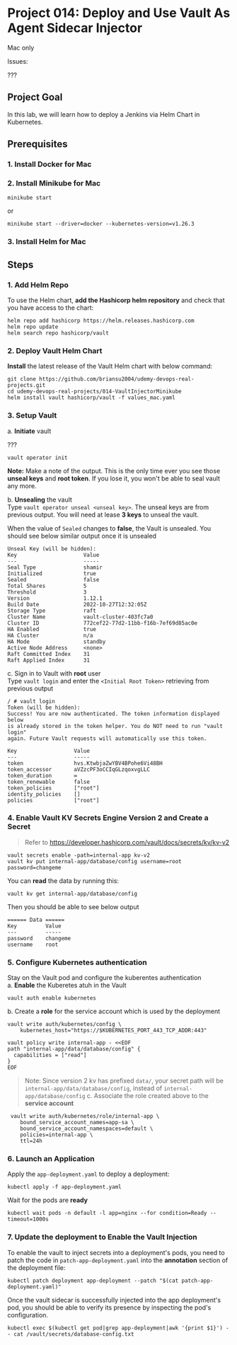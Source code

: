 # Project 014: Deploy and Use Vault As Agent Sidecar Injector

Mac only

Issues:

???

## Project Goal

In this lab, we will learn how to deploy a Jenkins via Helm Chart in Kubernetes.

## Prerequisites

### 1. Install Docker for Mac

### 2. Install Minikube for Mac

```dos
minikube start
```

or

```dos
minikube start --driver=docker --kubernetes-version=v1.26.3
```

### 3. Install Helm for Mac

## Steps

### 1. Add Helm Repo

To use the Helm chart, **add the Hashicorp helm repository** and check that you have access to the chart:

```dos
helm repo add hashicorp https://helm.releases.hashicorp.com
helm repo update
helm search repo hashicorp/vault
```

<!--
```bash

```
-->

### 2. Deploy Vault Helm Chart

**Install** the latest release of the Vault Helm chart with below command:

```dos
git clone https://github.com/briansu2004/udemy-devops-real-projects.git
cd udemy-devops-real-projects/014-VaultInjectorMinikube
helm install vault hashicorp/vault -f values_mac.yaml
```

<!--
```bash

```
-->

### 3. Setup Vault

a. **Initiate** vault

???

```dos
vault operator init
```

**Note:** Make a note of the output. This is the only time ever you see those **unseal keys** and **root token**. If you lose it, you won't be able to seal vault any more.

b. **Unsealing** the vault </br>
Type `vault operator unseal <unseal key>`. The unseal keys are from previous output. You will need at lease **3 keys** to unseal the vault. </br>

When the value of  `Sealed` changes to **false**, the Vault is unsealed. You should see below similar output once it is unsealed

```dos
Unseal Key (will be hidden): 
Key                     Value
---                     -----
Seal Type               shamir
Initialized             true
Sealed                  false
Total Shares            5
Threshold               3
Version                 1.12.1
Build Date              2022-10-27T12:32:05Z
Storage Type            raft
Cluster Name            vault-cluster-403fc7a0
Cluster ID              772cef22-77d2-11bb-f16b-7ef69d85ac0e
HA Enabled              true
HA Cluster              n/a
HA Mode                 standby
Active Node Address     <none>
Raft Committed Index    31
Raft Applied Index      31
```

c. Sign in to Vault with **root** user </br>
Type `vault login` and enter the `<Initial Root Token>` retrieving from previous output

```dos
/ # vault login
Token (will be hidden): 
Success! You are now authenticated. The token information displayed below
is already stored in the token helper. You do NOT need to run "vault login"
again. Future Vault requests will automatically use this token.

Key                  Value
---                  -----
token                hvs.KtwbjaZwYBV4BPohe6Vi48BH
token_accessor       aVZzcPF3oCCIqGLzqoxvgLLC
token_duration       ∞
token_renewable      false
token_policies       ["root"]
identity_policies    []
policies             ["root"]
```

### 4. Enable Vault KV Secrets Engine Version 2 and Create a Secret
>
> Refer to <https://developer.hashicorp.com/vault/docs/secrets/kv/kv-v2>

```dos
vault secrets enable -path=internal-app kv-v2
vault kv put internal-app/database/config username=root password=changeme
```

You can **read** the data by running this:

```dos
vault kv get internal-app/database/config
```

Then you should be able to see below output

```dos
====== Data ======
Key         Value
---         -----
password    changeme
username    root
```

### 5. Configure Kubernetes authentication

Stay on the Vault pod and configure the kuberentes authentication </br>
a. **Enable** the Kuberetes atuh in the Vault

```dos
vault auth enable kubernetes
```

b. Create a **role** for the service account which is used by the deployment

```dos
vault write auth/kubernetes/config \
    kubernetes_host="https://$KUBERNETES_PORT_443_TCP_ADDR:443"

vault policy write internal-app - <<EOF
path "internal-app/data/database/config" {
  capabilities = ["read"]
}
EOF
```

> Note: Since version 2 kv has prefixed `data/`, your secret path will be `internal-app/data/database/config`, instead of `internal-app/database/config`
c. Associate the role created above to the **service account**

```dos
 vault write auth/kubernetes/role/internal-app \
    bound_service_account_names=app-sa \
    bound_service_account_namespaces=default \
    policies=internal-app \
    ttl=24h
```

### 6. Launch an Application

Apply the `app-deployment.yaml` to deploy a deployment:

```dos
kubectl apply -f app-deployment.yaml
```

Wait for the pods are **ready**

```dos
kubectl wait pods -n default -l app=nginx --for condition=Ready --timeout=1000s
```

### 7. Update the deployment to Enable the Vault Injection

To enable the vault to inject secrets into a deployment's pods, you need to patch the  code in `patch-app-deployment.yaml` into the **annotation** section of the deployment file:

```dos
kubectl patch deployment app-deployment --patch "$(cat patch-app-deployment.yaml)"
```

Once the vault sidecar is successfully injected into the app deployment's pod, you should be able to verify its presence by inspecting the pod's configuration.

```dos
kubectl exec $(kubectl get pod|grep app-deployment|awk '{print $1}') -- cat /vault/secrets/database-config.txt
```
